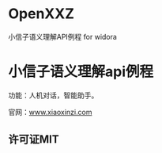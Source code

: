 # OpenXXZ
小信子语义理解API例程 for widora
# 小信子语义理解api例程

  功能：人机对话，智能助手。
  
  官网：www.xiaoxinzi.com

## 许可证MIT
